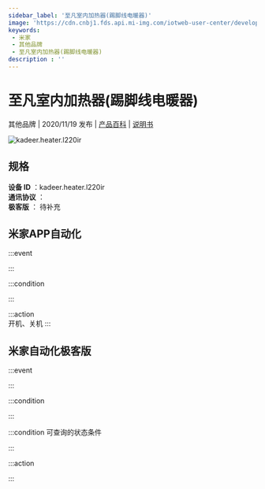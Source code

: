 ```yaml
---
sidebar_label: '至凡室内加热器(踢脚线电暖器)'
image: 'https://cdn.cnbj1.fds.api.mi-img.com/iotweb-user-center/developer_16790478079149i32mEvs.png?GalaxyAccessKeyId=AKVGLQWBOVIRQ3XLEW&Expires=9223372036854775807&Signature=+GQp3xwQ4W10sJSiAnNPgm9qwSg='
keywords: 
 - 米家
 - 其他品牌
 - 至凡室内加热器(踢脚线电暖器)
description : ''
---
```

# 至凡室内加热器(踢脚线电暖器)

其他品牌 | 2020/11/19 发布 | [产品百科](https://home.mi.com/webapp/content/baike/product/index.html?model=kadeer.heater.l220ir/) | [说明书](https://home.mi.com/views/introduction.html?model=kadeer.heater.l220ir&region=cn)

![kadeer.heater.l220ir](https://cdn.cnbj1.fds.api.mi-img.com/iotweb-user-center/developer_16790478079149i32mEvs.png?GalaxyAccessKeyId=AKVGLQWBOVIRQ3XLEW&Expires=9223372036854775807&Signature=+GQp3xwQ4W10sJSiAnNPgm9qwSg=)

## 规格  
> 
**设备 ID** ：kadeer.heater.l220ir  
**通讯协议** ：  
**极客版**  ： 待补充 


## 米家APP自动化  

:::event  

:::

:::condition  

:::

:::action   
开机、关机
:::

## 米家自动化极客版  

:::event  

:::

:::condition  

:::

:::condition 可查询的状态条件  

:::

:::action  

:::

        
